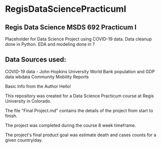 # RegisDataSciencePracticumI
## Regis Data Science MSDS 692 Practicum I

Placeholder for Data Science Project using COVID-19 data. Data cleanup done in Python. EDA and modeling done in ?

## Data Sources used:

COVID-19 data - John Hopkins University
World Bank population and GDP data wbdata
Community Mobility Reports

Basic Info from the Author
Hello!

This repository was created for a Data Science Practicum course at Regis University in Colorado. 

The file "Final Project.md" contains the details of the project from start to finish. 

The project was completed during the course 8 week timeframe.

The project's final product goal was estimate death and cases counts for a given country/day.
